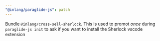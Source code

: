 ```yaml
---
"@inlang/paraglide-js": patch
---
```


Bundle `@inlang/cross-sell-sherlock`. This is used to promot _once_ during `paraglide-js init` to ask if you want to install the Sherlock vscode extension
